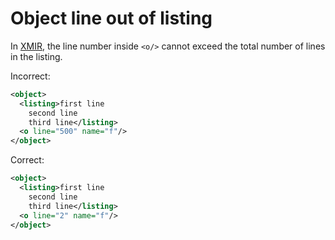 # Object line out of listing

In [XMIR], the line number inside `<o/>` cannot exceed the total number of lines
in the listing.

Incorrect:

```xml
<object>
  <listing>first line
    second line
    third line</listing>
  <o line="500" name="f"/>
</object>
```

Correct:

```xml
<object>
  <listing>first line
    second line
    third line</listing>
  <o line="2" name="f"/>
</object>
```

[XMIR]: https://news.eolang.org/2022-11-25-xmir-guide.html
